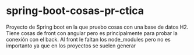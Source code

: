 # spring-boot-cosas-pr-ctica
Proyecto de Spring boot en la que pruebo cosas con una base de datos H2.
Tiene cosas de front con angular pero es principalmente para probar la conexión con el back.
Al front le faltan los node_modules pero no es importanto ya que en los proyectos se suelen generar
